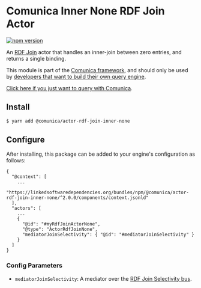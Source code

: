 # Comunica Inner None RDF Join Actor

[![npm version](https://badge.fury.io/js/%40comunica%2Factor-rdf-join-inner-none.svg)](https://www.npmjs.com/package/@comunica/actor-rdf-join-inner-none)

An [RDF Join](https://github.com/comunica/comunica/tree/master/packages/bus-rdf-join) actor
that handles an inner-join between zero entries, and returns a single binding.

This module is part of the [Comunica framework](https://github.com/comunica/comunica),
and should only be used by [developers that want to build their own query engine](https://comunica.dev/docs/modify/).

[Click here if you just want to query with Comunica](https://comunica.dev/docs/query/).

## Install

```bash
$ yarn add @comunica/actor-rdf-join-inner-none
```

## Configure

After installing, this package can be added to your engine's configuration as follows:
```text
{
  "@context": [
    ...
    "https://linkedsoftwaredependencies.org/bundles/npm/@comunica/actor-rdf-join-inner-none/^2.0.0/components/context.jsonld"  
  ],
  "actors": [
    ...
    {
      "@id": "#myRdfJoinActorNone",
      "@type": "ActorRdfJoinNone",
      "mediatorJoinSelectivity": { "@id": "#mediatorJoinSelectivity" }
    }
  ]
}
```

### Config Parameters

* `mediatorJoinSelectivity`: A mediator over the [RDF Join Selectivity bus](https://github.com/comunica/comunica/tree/master/packages/bus-rdf-join-selectivity).
